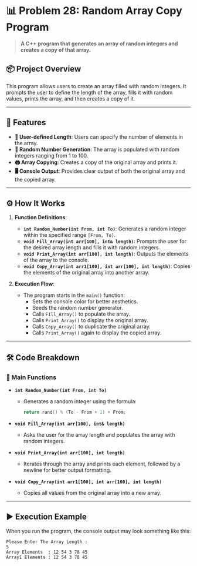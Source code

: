 # 📊 Problem 28: Random Array Copy Program

> **A C++ program that generates an array of random integers and creates a copy of that array.**

## 📦 Project Overview
This program allows users to create an array filled with random integers. It prompts the user to define the length of the array, fills it with random values, prints the array, and then creates a copy of it.

---

## 🌟 Features
- **🔢 User-defined Length**: Users can specify the number of elements in the array.
- **🎲 Random Number Generation**: The array is populated with random integers ranging from 1 to 100.
- **🖨️ Array Copying**: Creates a copy of the original array and prints it.
- **🖥️ Console Output**: Provides clear output of both the original array and the copied array.

---

## ⚙️ How It Works
1. **Function Definitions**:
   - **`int Random_Number(int From, int To)`**: Generates a random integer within the specified range `[From, To]`.
   - **`void Fill_Array(int arr[100], int& length)`**: Prompts the user for the desired array length and fills it with random integers.
   - **`void Print_Array(int arr[100], int length)`**: Outputs the elements of the array to the console.
   - **`void Copy_Array(int arr1[100], int arr[100], int length)`**: Copies the elements of the original array into another array.

2. **Execution Flow**:
   - The program starts in the `main()` function:
     - Sets the console color for better aesthetics.
     - Seeds the random number generator.
     - Calls `Fill_Array()` to populate the array.
     - Calls `Print_Array()` to display the original array.
     - Calls `Copy_Array()` to duplicate the original array.
     - Calls `Print_Array()` again to display the copied array.

---

## 🛠️ Code Breakdown
### 🔹 Main Functions
- **`int Random_Number(int From, int To)`**
  - Generates a random integer using the formula:
    ```cpp
    return rand() % (To - From + 1) + From;
    ```

- **`void Fill_Array(int arr[100], int& length)`**
  - Asks the user for the array length and populates the array with random integers.

- **`void Print_Array(int arr[100], int length)`**
  - Iterates through the array and prints each element, followed by a newline for better output formatting.

- **`void Copy_Array(int arr1[100], int arr[100], int length)`**
  - Copies all values from the original array into a new array.

---

## ▶️ Execution Example
When you run the program, the console output may look something like this:

```plaintext
Please Enter The Array Length : 
5
Array Elements  : 12 54 3 78 45 
Array1 Elements : 12 54 3 78 45 
